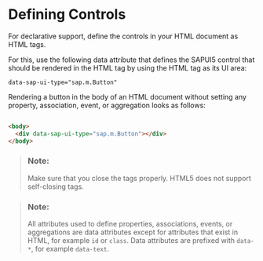 <!-- loio91f1539c6f4d1014b6dd926db0e91070 -->

# Defining Controls

For declarative support, define the controls in your HTML document as HTML tags.

For this, use the following data attribute that defines the SAPUI5 control that should be rendered in the HTML tag by using the HTML tag as its UI area:

```
data-sap-ui-type="sap.m.Button"
```

Rendering a button in the body of an HTML document without setting any property, association, event, or aggregation looks as follows:

```html

<body>
  <div data-sap-ui-type="sap.m.Button"></div>
</body>
```

> ### Note:  
> Make sure that you close the tags properly. HTML5 does not support self-closing tags.

> ### Note:  
> All attributes used to define properties, associations, events, or aggregations are data attributes except for attributes that exist in HTML, for example `id` or `class`. Data attributes are prefixed with `data-*`, for example `data-text`.

